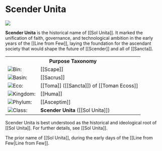 <!-- wiki-header-section:start -->
# Scender Unita

<img src="wiki_images/Scender Unita.png"><i></i></img>

**Scender Unita** is the historical name of [[Sol Unita]]. It marked the unification of faith, governance, and technological ambition in the early years of the [[Line from Few]], laying the foundation for the ascendant society that would shape the future of [[Scender]] and all of [[Sancta]].

<!-- wiki-header-section:end -->

<!-- taxonomy-table-section:start -->
<div class="taxonomy-table">
  <table>
    <tr>
      <th colspan="3">Purpose Taxonomy</th>
    </tr>
    <tr>
      <td class="taxon-label"><img src="svg/bin.svg" class="taxon-icon">Bin:</td>
      <td class="taxon-content" colspan="2">[[Scape]]</td>
    </tr>
    <tr>
      <td class="taxon-label"><img src="svg/basin.svg" class="taxon-icon">Basin:</td>
      <td class="taxon-content" colspan="2">[[Sacrus]]</td>
    </tr>
    <tr>
      <td class="taxon-label"><img src="svg/eco.svg" class="taxon-icon">Eco:</td>
      <td class="taxon-content" colspan="2">[[Toma]] ([[Sancta]]) of [[Toman Ecoss]]</td>
    </tr>
    <tr>
      <td class="taxon-label"><img src="svg/kingdom.svg" class="taxon-icon">Kingdom:</td>
      <td class="taxon-content" colspan="2">[[Huma]]</td>
    </tr>
    <tr>
      <td class="taxon-label"><img src="svg/phylum.svg" class="taxon-icon">Phylum:</td>
      <td class="taxon-content" colspan="2">[[Asceptim]]</td>
    </tr>
    <tr>
      <td class="taxon-label"><img src="svg/class.svg" class="taxon-icon">Class:</td>
      <td class="taxon-content" colspan="2"><strong>Scender Unita</strong> ([[Sol Unita]])</td>
    </tr>
  </table>
</div>
<!-- taxonomy-table-section:end -->

Scender Unita is best understood as the historical and ideological root of [[Sol Unita]]. For further details, see [[Sol Unita]].

<!-- not-for-live-publishing:start -->
<!-- obsidian-pull:start -->
The prior name of [[Sol Unita]], during the early days of the [[Line from Few|Line from Few]].


<!-- obsidian-pull:end -->
<!-- not-for-live-publishing:end -->